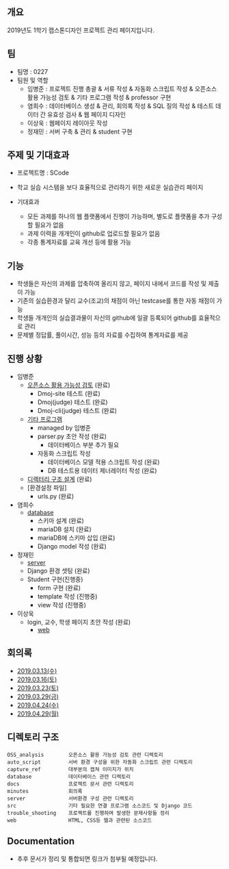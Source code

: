 ## 개요
2019년도 1학기 캡스톤디자인 프로젝트 관리 페이지입니다.

## 팀
- 팀명 : 0227
- 팀원 및 역할
    - 임병준 : 프로젝트 진행 총괄 & 서류 작성 & 자동화 스크립트 작성 & 오픈소스 활용 가능성 검토 & 기타 프로그램 작성 & professor 구현
    - 염희수 : 데이터베이스 생성 & 관리, 회의록 작성 & SQL 질의 작성 & 테스트 데이터 간 유효성 검사 & 웹 페이지 디자인
    - 이상욱 : 웹페이지 레이아웃 작성
    - 정재민 : 서버 구축 & 관리 & student 구현

## 주제 및 기대효과
  - 프로젝트명 : SCode
  - 학교 실습 시스템을 보다 효율적으로 관리하기 위한 새로운 실습관리 페이지
  
  - 기대효과
    - 모든 과제를 하나의 웹 플랫폼에서 진행이 가능하며, 별도로 플랫폼을 추가 구성할 필요가 없음
    - 과제 이력을 개개인이 github로 업로드할 필요가 없음
    - 각종 통계자료를 교육 개선 등에 활용 가능
  
## 기능  
  - 학생들은 자신의 과제를 압축하여 올리지 않고, 페이지 내에서 코드를 작성 및 제출이 가능
  - 기존의 실습환경과 달리 교수(조교)의 채점이 아닌 testcase를 통한 자동 채점이 가능
  - 학생들 개개인의 실습결과물이 자신의 github에 일괄 등록되어 github를 효율적으로 관리
  - 문제별 정답률, 풀이시간, 성능 등의 자료를 수집하여 통계자료를 제공
    
## 진행 상황
  - 임병준
    - [오픈소스 활용 가능성 검토](https://github.com/BJ-Lim/Capstone_Design/tree/master/OSS_analysis) (완료) 
      - Dmoj-site 테스트 (완료)
      - Dmoj(judge) 테스트 (완료)
      - Dmoj-cli(judge) 테스트 (완료)
    - [기타 프로그램](https://github.com/BJ-Lim/Capstone_Design/tree/master/src)
      - managed by 임병준
      - parser.py 초안 작성 (완료)
        - 데이터베이스 부분 추가 필요
      - 자동화 스크립트 작성
        - 데이터베이스 모델 적용 스크립트 작성 (완료)
        - DB 테스트용 데이터 제너레이터 작성 (완료)
    - [디렉터리 구조 설계](https://github.com/BJ-Lim/Capstone_Design/blob/master/docs/directory_structure) (완료)
    - [환경설정 파일]
      - urls.py (완료)
  - 염희수
    - [database](https://github.com/BJ-Lim/Capstone_Design/tree/master/database) 
      - 스키마 설계 (완료)
      - mariaDB 설치 (완료)
      - mariaDB에 스키마 삽입 (완료)
      - Django model 작성 (완료)
  - 정재민
    - [server](https://github.com/BJ-Lim/Capstone_Design/tree/master/server) 
    - Django 환경 셋팅 (완료)
    - Student 구현(진행중)
      - form 구현 (완료)
      - template 작성 (진행중)
      - view 작성 (진행중)
  - 이상욱
    - login, 교수, 학생 페이지 초안 작성 (완료)
      - [web](https://github.com/BJ-Lim/Capstone_Design/tree/master/web) 

## 회의록 
- [2019.03.13(수)](https://github.com/BJ-Lim/Capstone_Design/tree/master/minutes/1.md)
- [2019.03.16(토)](https://github.com/BJ-Lim/Capstone_Design/tree/master/minutes/2.md)
- [2019.03.23(토)](https://github.com/BJ-Lim/Capstone_Design/tree/master/minutes/3.md)
- [2019.03.29(금)](https://github.com/BJ-Lim/Capstone_Design/tree/master/minutes/4.md)
- [2019.04.24(수)](https://github.com/BJ-Lim/Capstone_Design/tree/master/minutes/5.md)
- [2019.04.29(월)](https://github.com/BJ-Lim/Capstone_Design/tree/master/minutes/6.md)

## 디렉토리 구조
```
OSS_analysis        오픈소스 활용 가능성 검토 관련 디렉토리
auto_script         서버 환경 구성을 위한 자동화 스크립트 관련 디렉토리
capture_ref         대부분의 캡쳐 이미지가 위치
database            데이터베이스 관련 디렉토리
docs                프로젝트 문서 관련 디렉토리
minutes             회의록
server              서버환경 구성 관련 디렉토리
src                 기타 필요한 연결 프로그램 소스코드 및 Django 코드
trouble_shooting    프로젝트를 진행하며 발생한 문제사항들 정리
web                 HTML, CSS등 웹과 관련된 소스코드
```

## Documentation
- 추후 문서가 정리 및 통합되면 링크가 첨부될 예정입니다.

